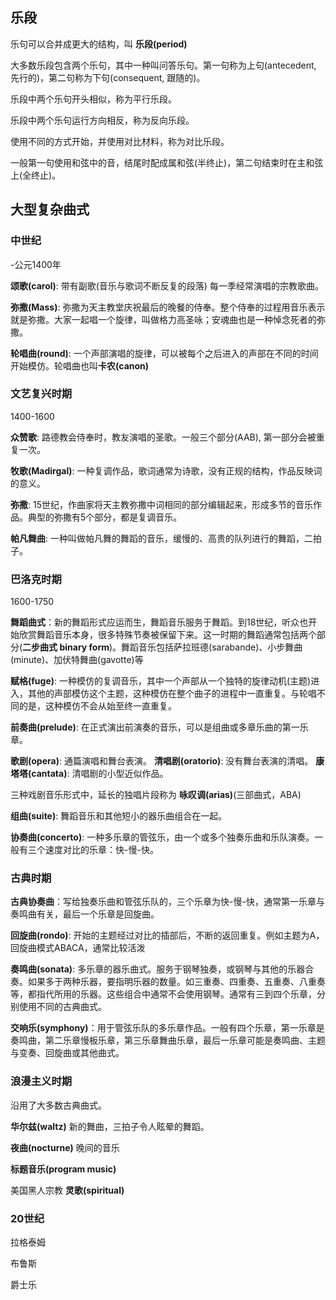 
## 乐段

乐句可以合并成更大的结构，叫 **乐段(period)**

大多数乐段包含两个乐句，其中一种叫问答乐句。第一句称为上句(antecedent, 先行的)，第二句称为下句(consequent, 跟随的)。

乐段中两个乐句开头相似，称为平行乐段。

乐段中两个乐句运行方向相反，称为反向乐段。

使用不同的方式开始，并使用对比材料，称为对比乐段。

一般第一句使用和弦中的音，结尾时配成属和弦(半终止)，第二句结束时在主和弦上(全终止)。

## 大型复杂曲式

### 中世纪

-公元1400年

**颂歌(carol)**: 带有副歌(音乐与歌词不断反复的段落) 每一季经常演唱的宗教歌曲。

**弥撒(Mass)**: 弥撒为天主教堂庆祝最后的晚餐的侍奉。整个侍奉的过程用音乐表示就是弥撒。大家一起唱一个旋律，叫做格力高圣咏；安魂曲也是一种悼念死者的弥撒。

**轮唱曲(round)**: 一个声部演唱的旋律，可以被每个之后进入的声部在不同的时间开始模仿。轮唱曲也叫**卡农(canon)**

### 文艺复兴时期

1400-1600

**众赞歌**: 路德教会侍奉时，教友演唱的圣歌。一般三个部分(AAB), 第一部分会被重复一次。

**牧歌(Madirgal)**: 一种复调作品，歌词通常为诗歌，没有正规的结构，作品反映词的意义。

**弥撒**: 15世纪，作曲家将天主教弥撒中词相同的部分编辑起来，形成多节的音乐作品。典型的弥撒有5个部分，都是复调音乐。

**帕凡舞曲**: 一种叫做帕凡舞的舞蹈的音乐，缓慢的、高贵的队列进行的舞蹈，二拍子。

### 巴洛克时期

1600-1750

**舞蹈曲式**：新的舞蹈形式应运而生，舞蹈音乐服务于舞蹈。到18世纪，听众也开始欣赏舞蹈音乐本身，很多特殊节奏被保留下来。这一时期的舞蹈通常包括两个部分(**二步曲式 binary form**)。舞蹈音乐包括萨拉班德(sarabande)、小步舞曲(minute)、加伏特舞曲(gavotte)等

**赋格(fuge)**: 一种模仿的复调音乐，其中一个声部从一个独特的旋律动机(主题)进入，其他的声部模仿这个主题，这种模仿在整个曲子的进程中一直重复。与轮唱不同的是，这种模仿不会从始至终一直重复。

**前奏曲(prelude)**: 在正式演出前演奏的音乐，可以是组曲或多章乐曲的第一乐章。

**歌剧(opera)**: 通篇演唱和舞台表演。
**清唱剧(oratorio)**: 没有舞台表演的清唱。
**康塔塔(cantata)**: 清唱剧的小型近似作品。

三种戏剧音乐形式中，延长的独唱片段称为 **咏叹调(arias)**(三部曲式，ABA)

**组曲(suite)**: 舞蹈音乐和其他短小的器乐曲组合在一起。

**协奏曲(concerto)**: 一种多乐章的管弦乐，由一个或多个独奏乐曲和乐队演奏。一般有三个速度对比的乐章：快-慢-快。

### 古典时期

**古典协奏曲**：写给独奏乐曲和管弦乐队的，三个乐章为快-慢-快，通常第一乐章与奏鸣曲有关，最后一个乐章是回旋曲。

**回旋曲(rondo)**: 开始的主题经过对比的插部后，不断的返回重复。例如主题为A，回旋曲模式ABACA，通常比较活泼

**奏鸣曲(sonata)**: 多乐章的器乐曲式。服务于钢琴独奏，或钢琴与其他的乐器合奏。如果多于两种乐器，要指明乐器的数量。如三重奏、四重奏、五重奏、八重奏等，都指代所用的乐器。这些组合中通常不会使用钢琴。通常有三到四个乐章，分别使用不同的古典曲式。

**交响乐(symphony)**：用于管弦乐队的多乐章作品。一般有四个乐章，第一乐章是奏鸣曲，第二乐章慢板乐章，第三乐章舞曲乐章，最后一乐章可能是奏鸣曲、主题与变奏、回旋曲或其他曲式。


### 浪漫主义时期

沿用了大多数古典曲式。

**华尔兹(waltz)** 新的舞曲，三拍子令人眩晕的舞蹈。

**夜曲(nocturne)** 晚间的音乐

**标题音乐(program music)**

美国黑人宗教 **灵歌(spiritual)**

### 20世纪

拉格泰姆

布鲁斯

爵士乐



